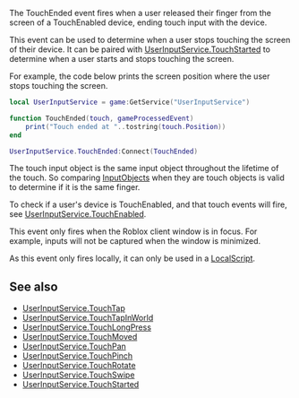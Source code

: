 The TouchEnded event fires when a user released their finger from the screen of a TouchEnabled device, ending touch input with the device.

This event can be used to determine when a user stops touching the screen of their device. It can be paired with [UserInputService.TouchStarted](https://developer.roblox.com/en-us/api-reference/event/UserInputService/TouchStarted) to determine when a user starts and stops touching the screen.

For example, the code below prints the screen position where the user stops touching the screen.

```lua
local UserInputService = game:GetService("UserInputService")

function TouchEnded(touch, gameProcessedEvent)
	print("Touch ended at "..tostring(touch.Position))
end

UserInputService.TouchEnded:Connect(TouchEnded)
``` 

The touch input object is the same input object throughout the lifetime of the touch. So comparing [InputObjects](https://developer.roblox.com/en-us/api-reference/class/InputObject) when they are touch objects is valid to determine if it is the same finger.

To check if a user's device is TouchEnabled, and that touch events will fire, see [UserInputService.TouchEnabled](https://developer.roblox.com/en-us/api-reference/property/UserInputService/TouchEnabled).

This event only fires when the Roblox client window is in focus. For example, inputs will not be captured when the window is minimized.

As this event only fires locally, it can only be used in a [LocalScript](https://developer.roblox.com/en-us/api-reference/class/LocalScript).

See also
--------

*   [UserInputService.TouchTap](https://developer.roblox.com/en-us/api-reference/event/UserInputService/TouchTap)
*   [UserInputService.TouchTapInWorld](https://developer.roblox.com/en-us/api-reference/event/UserInputService/TouchTapInWorld)
*   [UserInputService.TouchLongPress](https://developer.roblox.com/en-us/api-reference/event/UserInputService/TouchLongPress)
*   [UserInputService.TouchMoved](https://developer.roblox.com/en-us/api-reference/event/UserInputService/TouchMoved)
*   [UserInputService.TouchPan](https://developer.roblox.com/en-us/api-reference/event/UserInputService/TouchPan)
*   [UserInputService.TouchPinch](https://developer.roblox.com/en-us/api-reference/event/UserInputService/TouchPinch)
*   [UserInputService.TouchRotate](https://developer.roblox.com/en-us/api-reference/event/UserInputService/TouchRotate)
*   [UserInputService.TouchSwipe](https://developer.roblox.com/en-us/api-reference/event/UserInputService/TouchSwipe)
*   [UserInputService.TouchStarted](https://developer.roblox.com/en-us/api-reference/event/UserInputService/TouchStarted)